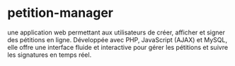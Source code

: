 # petition-manager
une application web permettant aux utilisateurs de créer, afficher et signer des pétitions en ligne. Développée avec PHP, JavaScript (AJAX) et MySQL, elle offre une interface fluide et interactive pour gérer les pétitions et suivre les signatures en temps réel.

